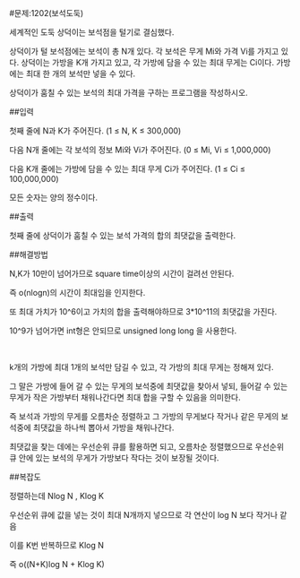 #문제:1202(보석도둑)

세계적인 도둑 상덕이는 보석점을 털기로 결심했다.

상덕이가 털 보석점에는 보석이 총 N개 있다. 각 보석은 무게 Mi와 가격 Vi를 가지고 있다. 상덕이는 가방을 K개 가지고 있고, 각 가방에 담을 수 있는 최대 무게는 Ci이다. 가방에는 최대 한 개의 보석만 넣을 수 있다.

상덕이가 훔칠 수 있는 보석의 최대 가격을 구하는 프로그램을 작성하시오.

##입력

첫째 줄에 N과 K가 주어진다. (1 ≤ N, K ≤ 300,000)

다음 N개 줄에는 각 보석의 정보 Mi와 Vi가 주어진다. (0 ≤ Mi, Vi ≤ 1,000,000)

다음 K개 줄에는 가방에 담을 수 있는 최대 무게 Ci가 주어진다. (1 ≤ Ci ≤ 100,000,000)

모든 숫자는 양의 정수이다.

##출력

첫째 줄에 상덕이가 훔칠 수 있는 보석 가격의 합의 최댓값을 출력한다.

##해결방법

N,K가 10만이 넘어가므로 square time이상의 시간이 걸려선 안된다.

즉 o(nlogn)의 시간이 최대임을 인지한다.

또 최대 가치가 10^6이고 가치의 합을 출력해야하므로 3*10^11의 최댓값을 가진다.

10^9가 넘어가면 int형은 안되므로 unsigned long long 을 사용한다.

<br/>

k개의 가방에 최대 1개의 보석만 담길 수 있고, 각 가방의 최대 무게는 정해져 있다.

그 말은 가방에 들어 갈 수 있는 무게의 보석중에 최댓값을 찾아서 넣되, 들어갈 수 있는 무게가 작은 가방부터 채워나간다면 최대 합을 구할 수 있음을 의미한다.

즉 보석과 가방의 무게를 오름차순 정렬하고 그 가방의 무게보다 작거나 같은 무게의 보석중에 최댓값을 하나씩 뽑아서 가방을 채워나간다.

최댓값을 찾는 데에는 우선순위 큐를 활용하면 되고, 오름차순 정렬했으므로 우선순위 큐 안에 있는 보석의 무게가 가방보다 작다는 것이 보장될 것이다.

##복잡도

정렬하는데 Nlog N , Klog K

우선순위 큐에 값을 넣는 것이 최대 N개까지 넣으므로 
각 연산이 log N 보다 작거나 같음

이를 K번 반복하므로 Klog N

즉 o((N+K)log N + Klog K)